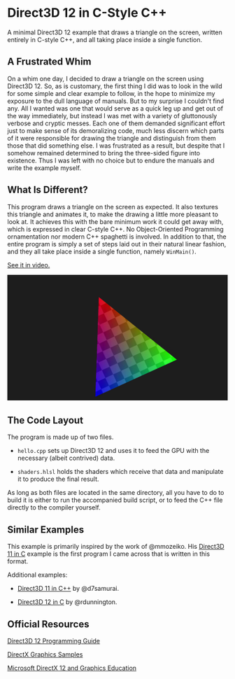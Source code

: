 # Direct3D 12 in C-Style C++



A minimal Direct3D 12 example that draws a triangle on the screen, written
entirely in C-style C++, and all taking place inside a single function.



## A Frustrated Whim

On a whim one day, I decided to draw a triangle on the screen using Direct3D
12.  So, as is customary, the first thing I did was to look in the wild for
some simple and clear example to follow, in the hope to minimize my exposure
to the dull language of manuals.  But to my surprise I couldn't find any. All
I wanted was one that would serve as a quick leg up and get out of the way
immediately, but instead I was met with a variety of gluttonously verbose and
cryptic messes.  Each one of them demanded significant effort just to make
sense of its demoralizing code, much less discern which parts of it were
responsible for drawing the triangle and distinguish from them those that did
something else.  I was frustrated as a result, but despite that I somehow
remained determined to bring the three-sided figure into existence.  Thus I
was left with no choice but to endure the manuals and write the example
myself.



## What Is Different?

This program draws a triangle on the screen as expected.  It also textures
this triangle and animates it, to make the drawing a little more pleasant to
look at.  It achieves this with the bare minimum work it could get away with,
which is expressed in clear C-style C++.  No Object-Oriented Programming
ornamentation nor modern C++ spaghetti is involved.  In addition to that, the
entire program is simply a set of steps laid out in their natural linear
fashion, and they all take place inside a single function, namely `WinMain()`.

[See it in video.](https://youtu.be/nCEFEBWzfzo)

![screenshot](https://github.com/tellela/d3d12/blob/master/hello.png)



## The Code Layout

The program is made up of two files.

* `hello.cpp` sets up Direct3D 12 and uses it to feed the GPU with the
  necessary (albeit contrived) data.

* `shaders.hlsl` holds the shaders which receive that data and manipulate it
  to produce the final result.

As long as both files are located in the same directory, all you have to do to
build it is either to run the accompanied build script, or to feed the C++
file directly to the compiler yourself.



## Similar Examples

This example is primarily inspired by the work of @mmozeiko.  His
[Direct3D 11 in C](https://gist.github.com/mmozeiko/5e727f845db182d468a34d524508ad5f)
example is the first program I came across that is written in this format.

Additional examples:

* [Direct3D 11 in C++](https://gist.github.com/d7samurai/aee35fd5d132c51e8b0a78699cbaa1e4) by @d7samurai.

* [Direct3D 12 in C](https://github.com/rdunnington/d3d12-hello-triangle) by @rdunnington.



## Official Resources

[Direct3D 12 Programming Guide](https://docs.microsoft.com/en-us/windows/win32/direct3d12/directx-12-programming-guide)

[DirectX Graphics Samples](https://github.com/microsoft/DirectX-Graphics-Samples)

[Microsoft DirectX 12 and Graphics Education](https://www.youtube.com/c/MicrosoftDirectX12andGraphicsEducation)